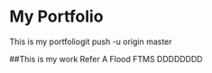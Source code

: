 # My Portfolio
This is my portfoliogit push -u origin master

##This is my work
Refer A Flood
FTMS
DDDDDDDD